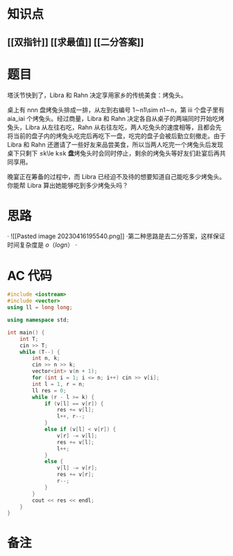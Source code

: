 # 知识点
  ## [[双指针]] [[求最值]] [[二分答案]]
# 题目
塔沃节快到了，Libra 和 Rahn 决定享用家乡的传统美食：烤兔头。  
  
桌上有 nnn 盘烤兔头排成一排，从左到右编号 1∼n1\sim n1∼n，第 iii 个盘子里有 aia_iai​ 个烤兔头。经过商量，Libra 和 Rahn 决定各自从桌子的两端同时开始吃烤兔头，Libra 从左往右吃，Rahn 从右往左吃，两人吃兔头的速度相等，且都会先将当前的盘子内的烤兔头吃完后再吃下一盘，吃完的盘子会被后勤立刻撤走。由于 Libra 和 Rahn 还邀请了一些好友来品尝美食，所以当两人吃完一个烤兔头后发现桌下只剩下 ≤k\le k≤k **盘**烤兔头时会同时停止，剩余的烤兔头等好友们赴宴后再共同享用。  
  
晚宴正在筹备的过程中，而 Libra 已经迫不及待的想要知道自己能吃多少烤兔头。你能帮 Libra 算出她能够吃到多少烤兔头吗？

# 思路
· ![[Pasted image 20230416195540.png]]
·第二种思路是去二分答案，这样保证时间复杂度是 $o（logn）$
·
# AC 代码
```cpp
#include <iostream>
#include <vector>
using ll = long long;

using namespace std;

int main() {
    int T;
    cin >> T;
    while (T--) {
        int n, k;
        cin >> n >> k;
        vector<int> v(n + 1);
        for (int i = 1; i <= n; i++) cin >> v[i];
        int l = 1, r = n;
        ll res = 0;
        while (r - l >= k) {
            if (v[l] == v[r]) {
                res += v[l];
                l++, r--;
            }
            else if (v[l] < v[r]) {
                v[r] -= v[l];
                res += v[l];
                l++;
            }
            else {
                v[l] -= v[r];
                res += v[r];
                r--;
            }
        }
        cout << res << endl;
    }
}
```
# 备注

